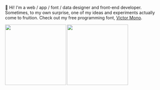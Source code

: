 👋 Hi! I'm a web / app / font / data designer and front-end developer. Sometimes, to my own surprise, one of my ideas and experiments actually come to fruition. Check out my free programming font, [Victor Mono](https://rubjo.github.io/victor-mono/).


<img align="left" height="200" src="https://github-readme-stats.vercel.app/api/top-langs/?username=rubjo&layout=compact">

<img align="left" height="200" src="https://github-readme-stats.vercel.app/api?username=rubjo&count_private=true&show_icons=true&theme=default">

